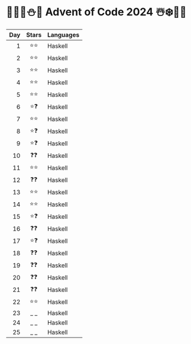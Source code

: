 # 🦌🎅🏻⛄🎁 Advent of Code 2024 ☃️❄️🤶🎄
| Day | Stars | Languages   |
| --: | :--:  | :---------- |
|   1 | ⭐⭐  | Haskell     |
|   2 | ⭐⭐  | Haskell     |
|   3 | ⭐⭐  | Haskell     |
|   4 | ⭐⭐  | Haskell     |
|   5 | ⭐⭐  | Haskell     |
|   6 | ⭐❓  | Haskell     |
|   7 | ⭐⭐  | Haskell     |
|   8 | ⭐❓  | Haskell     |
|   9 | ⭐❓  | Haskell     |
|  10 | ❓❓  | Haskell     |
|  11 | ⭐⭐  | Haskell     |
|  12 | ❓❓  | Haskell     |
|  13 | ⭐⭐  | Haskell     |
|  14 | ⭐⭐  | Haskell     |
|  15 | ⭐❓  | Haskell     |
|  16 | ❓❓  | Haskell     |
|  17 | ⭐❓  | Haskell     |
|  18 | ❓❓  | Haskell     |
|  19 | ❓❓  | Haskell     |
|  20 | ❓❓  | Haskell     |
|  21 | ❓❓  | Haskell     |
|  22 | ⭐⭐  | Haskell     |
|  23 | _ _   | Haskell     |
|  24 | _ _   | Haskell     |
|  25 | _ _   | Haskell     |
